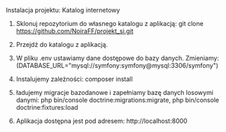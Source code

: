 Instalacja projektu: Katalog internetowy

1. Sklonuj repozytorium do własnego katalogu z aplikacją:
   git clone https://github.com/NoiraFF/projekt_si.git

2. Przejdź do katalogu z aplikacją.
3. W pliku .env ustawiamy dane dostępowe do bazy danych.
   Zmieniamy: (DATABASE_URL="mysql://symfony:symfony@mysql:3306/symfony")

4. Instalujemy zależności:
   composer install

5. ładujemy migracje bazodanowe i zapełniamy bazę danych losowymi danymi:
   php bin/console doctrine:migrations:migrate,
   php bin/console doctrine:fixtures:load

6. Aplikacja dostępna jest pod adresem: http://localhost:8000
